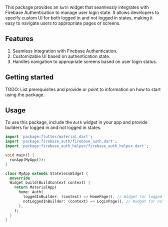 <!--
This README describes the package. If you publish this package to pub.dev,
this README's contents appear on the landing page for your package.

For information about how to write a good package README, see the guide for
[writing package pages](https://dart.dev/guides/libraries/writing-package-pages).

For general information about developing packages, see the Dart guide for
[creating packages](https://dart.dev/guides/libraries/create-library-packages)
and the Flutter guide for
[developing packages and plugins](https://flutter.dev/developing-packages).
-->

This package provides an `Auth` widget that seamlessly integrates with Firebase Authentication to manage user login state. It allows developers to specify custom UI for both logged in and not logged in states, making it easy to navigate users to appropriate pages or screens.

## Features

1) Seamless integration with Firebase Authentication.
2) Customizable UI based on authentication state.
3) Handles navigation to appropriate screens based on user login status.

## Getting started

TODO: List prerequisites and provide or point to information on how to
start using the package.

## Usage

To use this package, include the `Auth` widget in your app and provide builders for logged in and not logged in states.

```dart
import 'package:flutter/material.dart';
import 'package:firebase_auth/firebase_auth.dart';
import 'package:firebase_auth_helper/firebase_auth_helper.dart';

void main() {
  runApp(MyApp());
}

class MyApp extends StatelessWidget {
  @override
  Widget build(BuildContext context) {
    return MaterialApp(
      home: Auth(
        loggedInBuilder: (context) => HomePage(), // Widget for logged in state
        notLoggedInBuilder: (context) => LoginPage(), // Widget for not logged in state
      ),
    );
  }
}
```